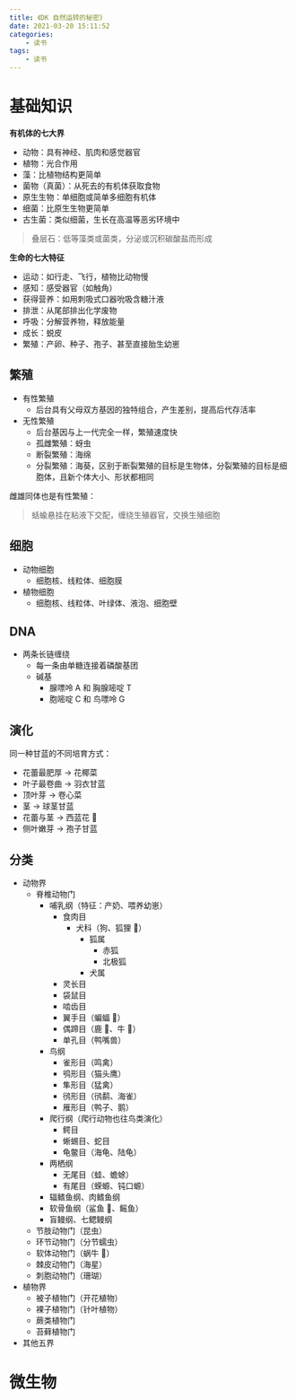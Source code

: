 ```yaml
---
title: 《DK 自然运转的秘密》
date: 2021-03-20 15:11:52
categories:
    - 读书
tags:
    - 读书
---
```


# 基础知识

**有机体的七大界**

-   动物：具有神经、肌肉和感觉器官
-   植物：光合作用
-   藻：比植物结构更简单
-   菌物（真菌）：从死去的有机体获取食物
-   原生生物：单细胞或简单多细胞有机体
-   细菌：比原生生物更简单
-   古生菌：类似细菌，生长在高温等恶劣环境中

> 叠层石：低等藻类或菌类，分泌或沉积碳酸盐而形成

**生命的七大特征**

-   运动：如行走、飞行，植物比动物慢
-   感知：感受器官（如触角）
-   获得营养：如用刺吸式口器吮吸含糖汁液
-   排泄：从尾部排出化学废物
-   呼吸：分解营养物，释放能量
-   成长：蜕皮
-   繁殖：产卵、种子、孢子、甚至直接胎生幼崽

## 繁殖

-   有性繁殖
    -   后台具有父母双方基因的独特组合，产生差别，提高后代存活率
-   无性繁殖
    -   后台基因与上一代完全一样，繁殖速度快
    -   孤雌繁殖：蚜虫
    -   断裂繁殖：海绵
    -   分裂繁殖：海葵，区别于断裂繁殖的目标是生物体，分裂繁殖的目标是细胞体，且新个体大小、形状都相同

雌雄同体也是有性繁殖：

> 蛞蝓悬挂在粘液下交配，缠绕生殖器官，交换生殖细胞

## 细胞

-   动物细胞
    -   细胞核、线粒体、细胞膜
-   植物细胞
    -   细胞核、线粒体、叶绿体、液泡、细胞壁

## DNA

-   两条长链缠绕
    -   每一条由单糖连接着磷酸基团
    -   碱基
        -   腺嘌呤 A 和 胸腺嘧啶 T
        -   胞嘧啶 C 和 鸟嘌呤 G

## 演化

同一种甘蓝的不同培育方式：

-   花蕾最肥厚 -> 花椰菜
-   叶子最卷曲 -> 羽衣甘蓝
-   顶叶芽 -> 卷心菜
-   茎 -> 球茎甘蓝
-   花蕾与茎 -> 西蓝花 🥦
-   侧叶嫩芽 -> 孢子甘蓝

## 分类

-   动物界
    -   脊椎动物门
        -   哺乳纲（特征：产奶、喂养幼崽）
            -   食肉目
                -   犬科（狗、狐狸 🦊）
                    -   狐属
                        -   赤狐
                        -   北极狐
                    -   犬属
            -   灵长目
            -   袋鼠目
            -   啮齿目
            -   翼手目（蝙蝠 🦇）
            -   偶蹄目（鹿 🦌、牛 🐂）
            -   单孔目（鸭嘴兽）
        -   鸟纲
            -   雀形目（鸣禽）
            -   鸮形目（猫头鹰）
            -   隼形目（猛禽）
            -   鸻形目（鸻鹬、海雀）
            -   雁形目（鸭子、鹅）
        -   爬行纲（爬行动物也往鸟类演化）
            -   鳄目
            -   蜥蜴目、蛇目
            -   龟鳖目（海龟、陆龟）
        -   两栖纲
            -   无尾目（蛙、蟾蜍）
            -   有尾目（蝾螈、钝口螈）
        -   辐鳍鱼纲、肉鳍鱼纲
        -   软骨鱼纲（鲨鱼 🦈、鳐鱼）
        -   盲鳗纲、七鳃鳗纲
    -   节肢动物门（昆虫）
    -   环节动物门（分节蠕虫）
    -   软体动物门（蜗牛 🐌）
    -   棘皮动物门（海星）
    -   刺胞动物门（珊瑚）
-   植物界
    -   被子植物门（开花植物）
    -   裸子植物门（针叶植物）
    -   蕨类植物门
    -   苔藓植物门
- 其他五界

# 微生物